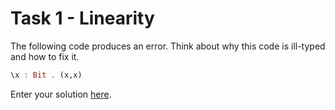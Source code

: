 # Task 1 - Linearity

The following code produces an error. Think about why this code is ill-typed and how to fix it.

```hs
\x : Bit . (x,x)
```

Enter your solution [here](solutions/task1.fq).